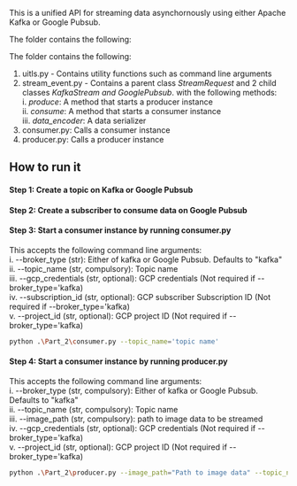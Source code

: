 This is a unified API for streaming data asynchornously using either Apache Kafka or Google Pubsub.  

The folder contains the following:

The folder contains the following:  
1. uitls.py - Contains utility functions such as command line arguments
2. stream_event.py - Contains a parent class *StreamRequest* and 2 child classes *KafkaStream and GooglePubsub*. with the following methods:  
    i. *produce*: A method that starts a producer instance  
    ii. *consume*: A method that starts a consumer instance  
    iii. *data_encoder*: A data serializer  
3. consumer.py: Calls a consumer instance
4. producer.py: Calls a producer instance 

## How to run it  
#### Step 1: Create a topic on Kafka or Google Pubsub  
#### Step 2: Create a subscriber to consume data on Google Pubsub

#### Step 3: Start a consumer instance by running consumer.py  
This accepts the following command line arguments:  
i. --broker_type (str): Either of kafka or Google Pubsub. Defaults to "kafka"  
ii. --topic_name (str, compulsory): Topic name  
iii. --gcp_credentials (str, optional): GCP credentials (Not required if --broker_type='kafka)  
iv. --subscription_id (str, optional): GCP subscriber Subscription ID (Not required if --broker_type='kafka)  
v. --project_id (str, optional): GCP project ID (Not required if --broker_type='kafka)

```bash
python .\Part_2\consumer.py --topic_name='topic name'
```

#### Step 4: Start a consumer instance by running producer.py  
This accepts the following command line arguments:  
i. --broker_type (str, compulsory): Either of kafka or Google Pubsub. Defaults to "kafka"  
ii. --topic_name (str, compulsory): Topic name   
iii. --image_path (str, compulsory): path to image data to be streamed  
iv. --gcp_credentials (str, optional): GCP credentials (Not required if --broker_type='kafka)  
v. --project_id (str, optional): GCP project ID (Not required if --broker_type='kafka)

```bash
python .\Part_2\producer.py --image_path="Path to image data" --topic_name='Topic name'
```

